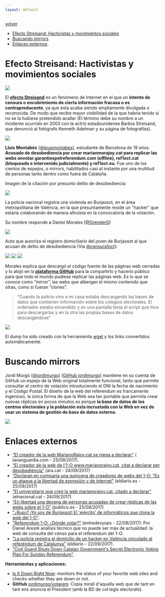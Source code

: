 ```yaml
---
layout: default
---
```


[volver](./)

* [Efecto Streisand: Hactivistas y movimientos sociales]()
* [Buscando mirrors](#buscando-mirrors)
* [Enlaces externos](#enlaces-externos).

# Efecto Streisand: Hactivistas y movimientos sociales

![](images/wwwmarianorajoycat.jpg)

El **[efecto Streisand](https://es.wikipedia.org/wiki/Efecto_Streisand)** es un fenómeno de Internet en el que un **intento de censura o encubrimiento de cierta información fracasa o es contraproducente**, ya que esta acaba siendo ampliamente divulgada o reconocida. De modo que recibe mayor visibilidad de la que habría tenido si no se la hubiese pretendido acallar (El término debe su nombre a un incidente ocurrido en 2003 con la actriz estadounidense Barbra Streisand, que denunció al fotógrafo Kenneth Adelman y su página de fotografías).


![](images/lluis_montabes_twitter.PNG)

**Lluis Montabés** ([@lousmontabes](https://twitter.com/lousmontabes)), estudiante de Barcelona de 19 años. **Acusado de desobediencia por crear marianmorajoy.cat para replicar las webs onvotar.garantiespelreferendum.com (offline), ref1oct.cat (bloqueado e intervenido judicialmente) y ref1oct.eu**. Fue uno de los cientos de espejos, o mirrors, habilitados casi al instante por una multitud de personas tanto dentro como fuera de Cataluña. 

Imagen de la citación por presunto delito de desobediencia:

![](images/citacion_declarar_lluis_montabes.jpg)

La policía nacional registra una vivienda en Burjassot, en el área metropolitana de València, en la que presuntamente reside un "hacker" que estaría colaborando de manera altruista en la convocatoria de la votación.

Su nombre responde a Daniel Morales ([@GrenderG](https://twitter.com/GrenderG))  

![](images/daniel_morales_twitter.PNG)

Auto que autoriza el registro domiciliario del joven de Burjassot al que acusan de delito de desobediencia (Vía [@censura1oct](https://twitter.com/censura1oct)):

![](images/morales_orden_registro_domicilio_1.jpg)
![](images/morales_orden_registro_domicilio_2.jpg)
![](images/morales_orden_registro_domicilio_3.jpg)


Morales explica que descargó el código fuente de las páginas web cerradas y lo alojó en la **[plataforma GitHub](https://github.com/grenderg)** para la compartirlo y hacerlo público para que todo el mundo pudiese replicar las páginas web. Es lo que se conoce como “mirror”, las webs que albergan el mismo contenido que otras, como si fueran “clones”.

> “Cuando la policía vino a mi casa estaba descargando las bases de datos que contienen información sobre los colegios electorales. El ordenador estaba encendido y en una pantalla tenía el script que hice para descargarlas y en la otra las propias bases de datos descargándose”

![](images/daniel_morales_1.PNG)

El dump ha sido creado con la herramienta [wget](https://www.gnu.org/software/wget/) y los links convertidos automáticamente.

# Buscando mirrors

Jordi Murgó ([@jordimurgo](https://twitter.com/jordimurgo)) ([GitHub jordimurgo](https://github.com/jordimurgo)) mantiene en su cuenta de GitHub un espejo de la Web original totalmente funcional, tanto que permite consultar el centro de votación introduciendo el DNI la fecha de nacimiento y el Código Postal. El diseño de la web del referendum es francamente ingenioso, la única forma de que la Web sea tan portable que permita crear nuevas réplicas en pocos minutos es porque **la base de datos de los centros electorales y la población esta incrustada con la Web en vez de usar un sistema de gestión de base de datos externo**. 
	  
![](images/jordimurgo_github_io_votarem_on_votar.PNG)



# Enlaces externos

* [“El creador de la web MarianoRajoy.cat se niega a declarar”](http://www.lavanguardia.com/politica/20170925/431557550642/marianorajoycat-lluis-montabes-declarar-web-referendum.html) ( lavanguardia.com - 25/09/2017).
* [“El creador de la web de l'1-O www.marianorajoy.cat, citat a declarar per desobediència”](http://www.ara.cat/politica/creador-marianorajoycat-citat-declarar-desobediencia_0_1875412620.html) (ara.cat - 24/09/2017)
* [“Declaran en comisaría una quincena de creadores de webs del 1-O: "Es un ataque a la libertad de expresión y de internet”](http://www.eldiario.es/catalunya/Declaran-comisaria-creadores-libertad-expresion_0_690481113.html) (eldiario.es - 25/09/2017)
* [“El universitario que creó la web marianorajoy.cat, citado a declarar”](http://www.elnacional.cat/es/politica/creador-web-marianorajoycat-referendum_194862_102.html) (elnacional.cat - 24/09/2017) 
* [“En libertad una decena de personas acusadas de crear réplicas de las webs sobre el 1-O”](http://www.publico.es/espana/libertad-decena-personas-acusadas-crear.html) (publico.es - 25/09/2017)
* ["¿Ruso? ¡Yo soy de Burjassot! El 'ejército' de informáticos que clona la web del 1-O"](https://www.elconfidencial.com/tecnologia/2017-09-28/rederendum-cataluna-hackers-webs-rusia_1451339/).
* ["Referendum 1-O: ¿Dónde votar?"](http://www.entredevyops.es/posts/referendum-votar.html) (entredevyops - 22/09/2017): Por Daniel Aresté análisis técnico que no puede ser más de actualidad: la web de consulta del censo para el referendum del 1-O.
* ["La policía registra el domicilio de un hacker en València vinculado al referéndum de Catalunya"](http://www.eldiario.es/cv/Registran-domicilio-Valencia-referendum-Catalunya_0_689431960.html) (eldiario - 22/09/2017).
* ["Civil Guard Shuts Down Catalan Government's Secret Electronic Voting Plan For Sunday Referendum"](https://www.thespainreport.com/articles/1168-170930162411-civil-guard-shuts-down-catalan-government-s-secret-electronic-voting-plan-for-sunday-referendum).


**Herramientas y aplicaciones:**

* [Is It Down Right Now](http://www.isitdownrightnow.com/): monitors the status of your favorite web sites and checks whether they are down or not.
* **GitHub** [jordimurgo/votarem](https://github.com/jordimurgo/votarem): Copia mirall d'aquella web que de tant en tant ens anuncia el President (amb la BD de col·legis electorals).
